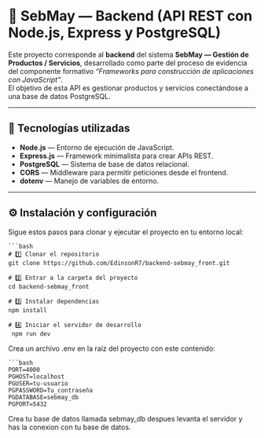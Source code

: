 # 🧩 SebMay — Backend (API REST con Node.js, Express y PostgreSQL)

Este proyecto corresponde al **backend** del sistema **SebMay — Gestión de Productos / Servicios**, desarrollado como parte del proceso de evidencia del componente formativo *“Frameworks para construcción de aplicaciones con JavaScript”*.  
El objetivo de esta API es gestionar productos y servicios conectándose a una base de datos PostgreSQL.

---

## 🚀 Tecnologías utilizadas

- **Node.js** — Entorno de ejecución de JavaScript.  
- **Express.js** — Framework minimalista para crear APIs REST.  
- **PostgreSQL** — Sistema de base de datos relacional.  
- **CORS** — Middleware para permitir peticiones desde el frontend.  
- **dotenv** — Manejo de variables de entorno.  

---

## ⚙️ Instalación y configuración

Sigue estos pasos para clonar y ejecutar el proyecto en tu entorno local:

    ```bash
    # 1️⃣ Clonar el repositorio
    git clone https://github.com/EdinsonR7/backend-sebmay_front.git

    # 2️⃣ Entrar a la carpeta del proyecto
    cd backend-sebmay_front

    # 3️⃣ Instalar dependencias
    npm install

    # 4️⃣ Iniciar el servidor de desarrollo
     npm run dev

Crea un archivo .env en la raíz del proyecto con este contenido:

    ```bash
    PORT=4000
    PGHOST=localhost
    PGUSER=tu-usuario
    PGPASSWORD=Tu_contraseña
    PGDATABASE=sebmay_db
    PGPORT=5432

Crea tu base de datos llamada sebmay_db despues levanta el servidor y has la conexion con tu base de datos.
    




